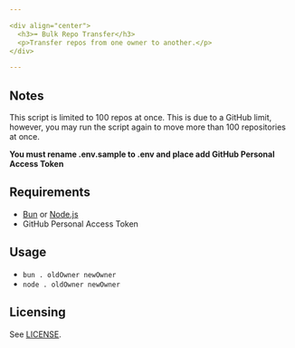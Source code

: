 ```yaml
---

<div align="center">
  <h3>➡️ Bulk Repo Transfer</h3>
  <p>Transfer repos from one owner to another.</p>
</div>

---
```



## Notes
This script is limited to 100 repos at once. This is due to a GitHub limit, however, you may run the script again to move more than 100 repositories at once.

**You must rename .env.sample to .env and place add GitHub Personal Access Token**

## Requirements
- [Bun](https://bun.sh/) or [Node.js](https://nodejs.org/en)
- GitHub Personal Access Token

## Usage
- `bun . oldOwner newOwner` 
- `node . oldOwner newOwner`

## Licensing
See [LICENSE](/LICENSE).
